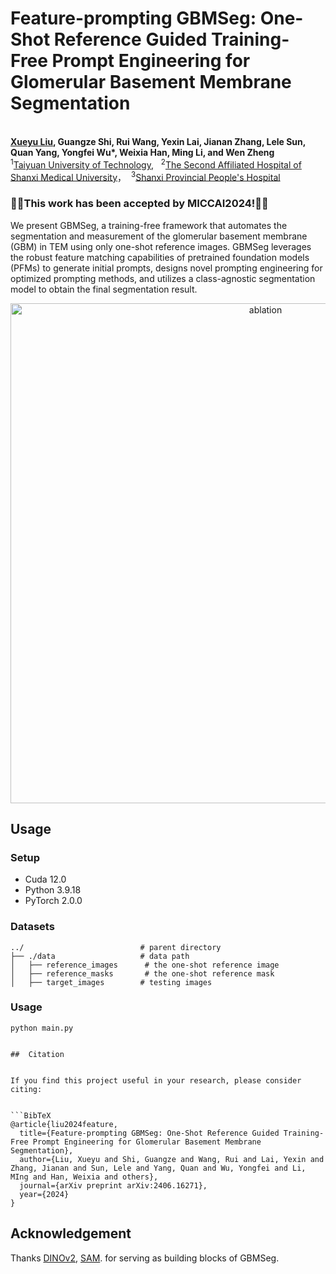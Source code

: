 # Feature-prompting GBMSeg: One-Shot Reference Guided Training-Free Prompt Engineering for Glomerular Basement Membrane Segmentation
<br>**[Xueyu Liu](https://scholar.google.com.hk/citations?user=jeatLqIAAAAJ&hl=zh-CN), Guangze Shi, Rui Wang, Yexin Lai, Jianan Zhang, Lele Sun, Quan Yang, Yongfei Wu*, Weixia Han, Ming Li, and Wen Zheng**<br>
<sup>1</sup>[Taiyuan University of Technology](https://www.tyut.edu.cn/), &nbsp;
<sup>2</sup>[The Second Affiliated Hospital of Shanxi Medical University](https://www.sydey.com/)，&nbsp;
<sup>3</sup>[Shanxi Provincial People's Hospital](https://www.sxsrmyy.com/)


### 🚀🚀This work has been accepted by MICCAI2024!🚀🚀


We present GBMSeg, a training-free framework that automates the segmentation and measurement of the glomerular basement membrane (GBM) in TEM using only one-shot reference images. GBMSeg leverages the robust feature matching capabilities of pretrained foundation models (PFMs) to generate initial prompts, designs novel prompting engineering for optimized prompting methods, and utilizes a class-agnostic segmentation model to obtain the final segmentation result. 

<p align="center">
<img width="800" alt="ablation" src="img/ablation.png">
</p>

## Usage 
### Setup 

- Cuda 12.0
- Python 3.9.18
- PyTorch 2.0.0


### Datasets
    ../                          # parent directory
    ├── ./data                   # data path
    │   ├── reference_images      # the one-shot reference image
    │   ├── reference_masks       # the one-shot reference mask
    │   ├── target_images        # testing images

### Usage
```
python main.py
```

```

##  Citation


If you find this project useful in your research, please consider citing:


```BibTeX
@article{liu2024feature,
  title={Feature-prompting GBMSeg: One-Shot Reference Guided Training-Free Prompt Engineering for Glomerular Basement Membrane Segmentation},
  author={Liu, Xueyu and Shi, Guangze and Wang, Rui and Lai, Yexin and Zhang, Jianan and Sun, Lele and Yang, Quan and Wu, Yongfei and Li, MIng and Han, Weixia and others},
  journal={arXiv preprint arXiv:2406.16271},
  year={2024}
}
```


## Acknowledgement
Thanks [DINOv2](https://github.com/facebookresearch/dinov2), [SAM](https://github.com/facebookresearch/segment-anything). for serving as building blocks of GBMSeg.
